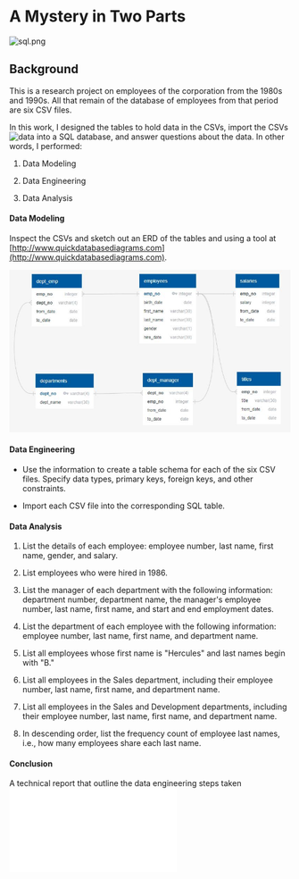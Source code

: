 # A Mystery in Two Parts

![sql.png](sql.png)

## Background

This is a research project on employees of the corporation from the 1980s and 1990s. All that remain of the database of employees from that period are six CSV files.

In this work, I designed the tables to hold data in the CSVs, import the CSVs ![data](SQL/data) into a SQL database, and answer questions about the data. In other words, I performed:

1. Data Modeling

2. Data Engineering

3. Data Analysis

#### Data Modeling

Inspect the CSVs and sketch out an ERD of the tables and using a tool at [http://www.quickdatabasediagrams.com](http://www.quickdatabasediagrams.com).

![data_modeling](SQL/employee_ERD_data_modeling.JPG)

#### Data Engineering

* Use the information to create a table schema for each of the six CSV files. Specify data types, primary keys, foreign keys, and other constraints.

* Import each CSV file into the corresponding SQL table.

#### Data Analysis

1. List the details of each employee: employee number, last name, first name, gender, and salary.

2. List employees who were hired in 1986.

3. List the manager of each department with the following information: department number, department name, the manager's employee number, last name, first name, and start and end employment dates.

4. List the department of each employee with the following information: employee number, last name, first name, and department name.

5. List all employees whose first name is "Hercules" and last names begin with "B."

6. List all employees in the Sales department, including their employee number, last name, first name, and department name.

7. List all employees in the Sales and Development departments, including their employee number, last name, first name, and department name.

8. In descending order, list the frequency count of employee last names, i.e., how many employees share each last name.

#### Conclusion
A technical report that outline the data engineering steps taken
![technical report](SQL/employee_db.sql)